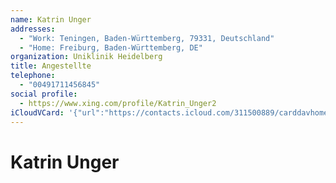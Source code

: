 ```yaml
---
name: Katrin Unger
addresses:
  - "Work: Teningen, Baden-Württemberg, 79331, Deutschland"
  - "Home: Freiburg, Baden-Württemberg, DE"
organization: Uniklinik Heidelberg
title: Angestellte
telephone:
  - "00491711456845"
social profile:
  - https://www.xing.com/profile/Katrin_Unger2
iCloudVCard: '{"url":"https://contacts.icloud.com/311500889/carddavhome/card/OTI3YTA3MzctZWM4Yi00ZTU0LTkwYjAtODVlZWE0OTZkZTdi.vcf","etag":"\"kmfhdrbv\"","data":"BEGIN:VCARD\r\nVERSION:3.0\r\nFN:\r\nN:Unger;Katrin;;;\r\nUID:927a0737-ec8b-4e54-90b0-85eea496de7b\r\nADR;TYPE=WORK:;;;Teningen;Baden-Württemberg;79331;Deutschland;\r\nADR;TYPE=HOME:;;;Freiburg;Baden-Württemberg;;DE;\r\nitem0.X-ABLABEL:xing\r\nPRODID:ez-vcard 0.9.13-fc\r\nREV:2025-04-03T22:13:01Z\r\nORG:Uniklinik Heidelberg;\r\nTITLE:Angestellte\r\nPHOTO;VALUE=uri:https://gateway.icloud.com/contacts/311500889/ck/card/aa157\r\n adada6b46b9d9d98628584fde61\r\nTEL;TYPE=CELL:00491711456845\r\nitem0.X-SOCIALPROFILE;X-USER=Katrin_Unger2:https://www.xing.com/profile/Kat\r\n rin_Unger2\r\nEND:VCARD"}'
---
```

# Katrin Unger
